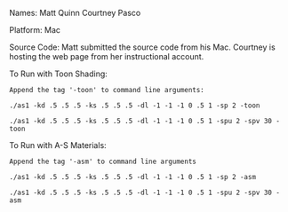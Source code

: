 Names:
	Matt Quinn
	Courtney Pasco

Platform:
	Mac

Source Code:
	Matt submitted the source code from his Mac. Courtney is hosting the web page from her instructional account.

To Run with Toon Shading:

	Append the tag '-toon' to command line arguments:

	./as1 -kd .5 .5 .5 -ks .5 .5 .5 -dl -1 -1 -1 0 .5 1 -sp 2 -toon

	./as1 -kd .5 .5 .5 -ks .5 .5 .5 -dl -1 -1 -1 0 .5 1 -spu 2 -spv 30 -toon

To Run with A-S Materials:

	Append the tag '-asm' to command line arguments

	./as1 -kd .5 .5 .5 -ks .5 .5 .5 -dl -1 -1 -1 0 .5 1 -sp 2 -asm

	./as1 -kd .5 .5 .5 -ks .5 .5 .5 -dl -1 -1 -1 0 .5 1 -spu 2 -spv 30 -asm
